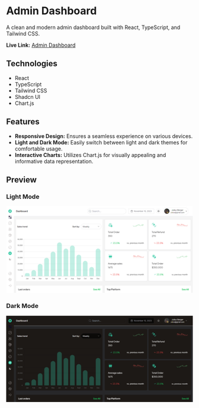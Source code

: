# Admin Dashboard

A clean and modern admin dashboard built with React, TypeScript, and Tailwind CSS.

**Live Link:** [Admin Dashboard](https://dashboard-git-main-cheemma1.vercel.app/)

## Technologies

- React
- TypeScript
- Tailwind CSS
- Shadcn UI
- Chart.js

## Features

- **Responsive Design:** Ensures a seamless experience on various devices.
- **Light and Dark Mode:** Easily switch between light and dark themes for comfortable usage.
- **Interactive Charts:** Utilizes Chart.js for visually appealing and informative data representation.

## Preview

### Light Mode

![Light Mode](./src/assets/dashboardlight.jpg)

### Dark Mode

![Dark Mode](./src/assets/dashboarddark.jpg)
